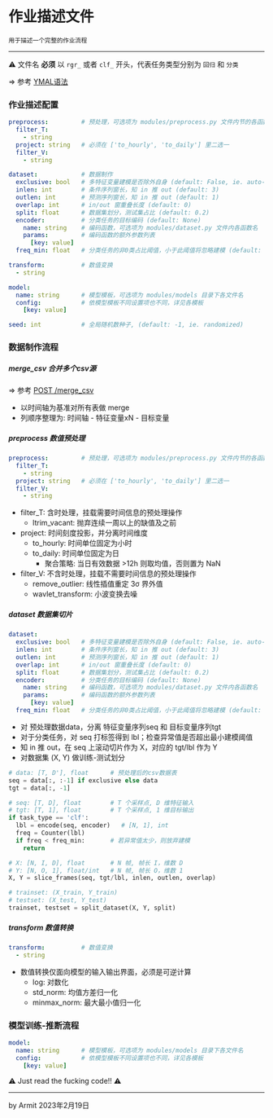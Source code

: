 # 作业描述文件

    用于描述一个完整的作业流程

----

⚠ 文件名 **必须** 以 `rgr_` 或者 `clf_` 开头，代表任务类型分别为 `回归` 和 `分类`  

=> 参考 [YMAL语法](https://docs.ansible.com/ansible/latest/reference_appendices/YAMLSyntax.html)


### 作业描述配置

```yaml
preprocess:         # 预处理，可选项为 modules/preprocess.py 文件内节的各函数名
  filter_T:
    - string
  project: string   # 必须在 ['to_hourly', 'to_daily'] 里二选一
  filter_V:
    - string

dataset:            # 数据制作
  exclusive: bool   # 多特征变量建模是否除外自身 (default: False, ie. auto-gressive)
  inlen: int        # 条件序列窗长，知 in 推 out (default: 3)
  outlen: int       # 预测序列窗长，知 in 推 out (default: 1)
  overlap: int      # in/out 窗重叠长度 (default: 0)
  split: float      # 数据集划分，测试集占比 (default: 0.2)
  encoder:          # 分类任务的目标编码 (default: None)
    name: string    # 编码函数，可选项为 modules/dataset.py 文件内各函数名
    params:         # 编码函数的额外参数列表
      [key: value]
  freq_min: float   # 分类任务的非0类占比阈值，小于此阈值将忽略建模 (default: 0.0)

transform:          # 数值变换
  - string

model:
  name: string      # 模型模板，可选项为 modules/models 目录下各文件名
  config:           # 依模型模板不同设置项也不同，详见各模板
    [key: value]

seed: int           # 全局随机数种子, (default: -1, ie. randomized)
```


### 数据制作流程

##### merge_csv 合并多个csv源

=> 参考 [POST /merge_csv](/#post-merge_csv-合并多个csv文件)

- 以时间轴为基准对所有表做 merge
- 列顺序整理为: 时间轴 - 特征变量xN - 目标变量

##### preprocess 数值预处理

```yaml
preprocess:         # 预处理，可选项为 modules/preprocess.py 文件内节的各函数名
  filter_T:
    - string
  project: string   # 必须在 ['to_hourly', 'to_daily'] 里二选一
  filter_V:
    - string
```

- filter_T: 含时处理，挂载需要时间信息的预处理操作
  - ltrim_vacant: 抛弃连续一周以上的缺值及之前
- project: 时间刻度投影，并分离时间维度
  - to_hourly: 时间单位固定为小时
  - to_daily: 时间单位固定为日
    - 聚合策略: 当日有效数据 >12h 则取均值，否则置为 NaN
- filter_V: 不含时处理，挂载不需要时间信息的预处理操作
  - remove_outlier: 线性插值重定 3σ 界外值
  - wavlet_transform: 小波变换去噪

##### dataset 数据集切片

```yaml
dataset:
  exclusive: bool   # 多特征变量建模是否除外自身 (default: False, ie. auto-gressive)
  inlen: int        # 条件序列窗长，知 in 推 out (default: 3)
  outlen: int       # 预测序列窗长，知 in 推 out (default: 1)
  overlap: int      # in/out 窗重叠长度 (default: 0)
  split: float      # 数据集划分，测试集占比 (default: 0.2)
  encoder:          # 分类任务的目标编码 (default: None)
    name: string    # 编码函数，可选项为 modules/dataset.py 文件内各函数名
    params:         # 编码函数的额外参数列表
      [key: value]
  freq_min: float   # 分类任务的非0类占比阈值，小于此阈值将忽略建模 (default: 0.0)
```

- 对 预处理数据data，分离 特征变量序列seq 和 目标变量序列tgt
- 对于分类任务，对 seq 打标签得到 lbl；检查异常值是否超出最小建模阈值
- 知 in 推 out，在 seq 上滚动切片作为 X，对应的 tgt/lbl 作为 Y
- 对数据集 (X, Y) 做训练-测试划分

```python
# data: [T, D'], float      # 预处理后的csv数据表
seq = data[:, :-1] if exclusive else data
tgt = data[:, -1]

# seq: [T, D], float        # T 个采样点, D 维特征输入
# tgt: [T, 1], float        # T 个采样点, 1 维目标输出
if task_type == 'clf':
  lbl = encode(seq, encoder)   # [N, 1], int
  freq = Counter(lbl)
  if freq < freq_min:       # 若异常值太少，则放弃建模 
    return

# X: [N, I, D], float       # N 帧, 帧长 I，维数 D
# Y: [N, O, 1], float/int   # N 帧, 帧长 O，维数 1
X, Y = slice_frames(seq, tgt/lbl, inlen, outlen, overlap)

# trainset: (X_train, Y_train)
# testset: (X_test, Y_test)
trainset, testset = split_dataset(X, Y, split)
```

##### transform 数值转换

```yaml
transform:          # 数值变换
  - string
```

- 数值转换仅面向模型的输入输出界面，必须是可逆计算
  - log: 对数化
  - std_norm: 均值方差归一化
  - minmax_norm: 最大最小值归一化


### 模型训练-推断流程

```yaml
model:
  name: string      # 模型模板，可选项为 modules/models 目录下各文件名
  config:           # 依模型模板不同设置项也不同，详见各模板
    [key: value]
```

⚠ Just read the fucking code!! ⚠

----
by Armit
2023年2月19日
